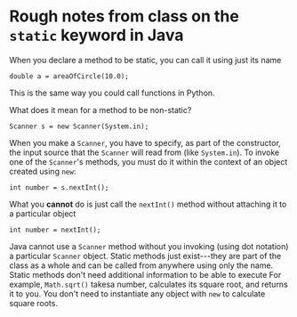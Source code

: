 Rough notes from class on the `static` keyword in Java
==========================

When you declare a method to be static, you can call it using just its name

```
double a = areaOfCircle(10.0);
```

This is the same way you could call functions in Python.

What does it mean for a method to be non-static?

```
Scanner s = new Scanner(System.in);
```

When you make a `Scanner`, you have to specify, as part of the constructor, the
input source that the `Scanner` will read from (like `System.in`). To invoke one of the `Scanner`'s methods, you must do it within the context of
an object created using `new`:

```
int number = s.nextInt();
```

What you **cannot** do is just call the `nextInt()` method without attaching it to
a particular object

```
int number = nextInt();
```

Java cannot use a `Scanner` method without you invoking (using dot notation) a particular `Scanner` object. Static methods just exist---they
are part of the class as a whole and can be called from anywhere using only the name. Static methods don't need additional information to be able to execute
For example, `Math.sqrt()` takesa number, calculates its square root, and returns it to you. You don't need to instantiate any object with `new` to calculate
square roots.
